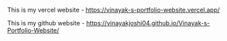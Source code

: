 This is my vercel website - https://vinayak-s-portfolio-website.vercel.app/

This is my github website - https://vinayakjoshi04.github.io/Vinayak-s-Portfolio-Website/
